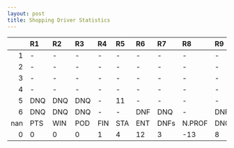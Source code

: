 ```yaml
---
layout: post 
title: Shopping Driver Statistics
--- 
```


|     | R1   | R2   | R3   | R4   | R5   | R6   | R7   | R8     | R9   | R10   | R11   | R12   | Points   | Pos   |
|----:|:-----|:-----|:-----|:-----|:-----|:-----|:-----|:-------|:-----|:------|:------|:------|:---------|:------|
|   1 | -    | -    | -    | -    | -    | -    | -    | -      | -    | -     | -     | -     | nan      | nan   |
|   2 | -    | -    | -    | -    | -    | -    | -    | -      | -    | -     | -     | -     | nan      | nan   |
|   3 | -    | -    | -    | -    | -    | -    | -    | -      | -    | -     | -     | -     | nan      | nan   |
|   4 | -    | -    | -    | -    | -    | -    | -    | -      | -    | -     | -     | -     | nan      | nan   |
|   5 | DNQ  | DNQ  | DNQ  | -    | 11   | -    | -    | -      | -    | -     | DNQ   | -     | 0.0      | 30.0  |
|   6 | DNQ  | DNQ  | DNQ  | -    | -    | DNF  | DNQ  | -      | DNF  | DNF   | -     | -     | 0.0      | 37.0  |
| nan | PTS  | WIN  | POD  | FIN  | STA  | ENT  | DNFs | N.PROF | DNQ  | %FIN  | PPR   | BST   | CHA      | RNK   |
|   0 | 0    | 0    | 0    | 1    | 4    | 12   | 3    | -13    | 8    | 25.0  | 0.0   | 11    | 0.0      | 70.0  |